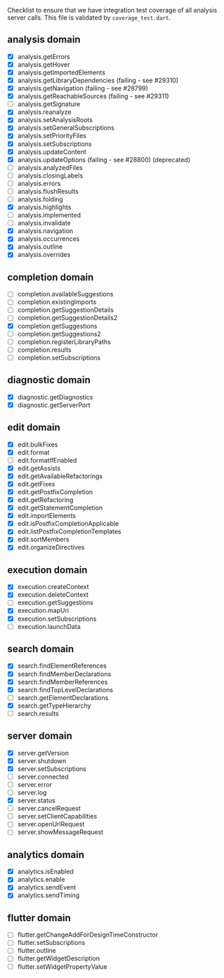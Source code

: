 Checklist to ensure that we have integration test coverage of all analysis
server calls. This file is validated by `coverage_test.dart`.

## analysis domain
- [x] analysis.getErrors
- [x] analysis.getHover
- [x] analysis.getImportedElements
- [x] analysis.getLibraryDependencies (failing - see #29310)
- [x] analysis.getNavigation (failing - see #28799)
- [x] analysis.getReachableSources (failing - see #29311)
- [ ] analysis.getSignature
- [x] analysis.reanalyze
- [x] analysis.setAnalysisRoots
- [x] analysis.setGeneralSubscriptions
- [x] analysis.setPriorityFiles
- [x] analysis.setSubscriptions
- [x] analysis.updateContent
- [x] analysis.updateOptions (failing - see #28800) (deprecated)
- [ ] analysis.analyzedFiles
- [ ] analysis.closingLabels
- [ ] analysis.errors
- [ ] analysis.flushResults
- [ ] analysis.folding
- [x] analysis.highlights
- [ ] analysis.implemented
- [ ] analysis.invalidate
- [x] analysis.navigation
- [x] analysis.occurrences
- [x] analysis.outline
- [x] analysis.overrides

## completion domain
- [ ] completion.availableSuggestions
- [ ] completion.existingImports
- [ ] completion.getSuggestionDetails
- [ ] completion.getSuggestionDetails2
- [x] completion.getSuggestions
- [ ] completion.getSuggestions2
- [ ] completion.registerLibraryPaths
- [ ] completion.results
- [ ] completion.setSubscriptions

## diagnostic domain
- [x] diagnostic.getDiagnostics
- [x] diagnostic.getServerPort

## edit domain
- [x] edit.bulkFixes
- [x] edit.format
- [ ] edit.formatIfEnabled
- [x] edit.getAssists
- [x] edit.getAvailableRefactorings
- [x] edit.getFixes
- [x] edit.getPostfixCompletion
- [x] edit.getRefactoring
- [x] edit.getStatementCompletion
- [x] edit.importElements
- [x] edit.isPostfixCompletionApplicable
- [x] edit.listPostfixCompletionTemplates
- [x] edit.sortMembers
- [x] edit.organizeDirectives

## execution domain
- [x] execution.createContext
- [x] execution.deleteContext
- [ ] execution.getSuggestions
- [x] execution.mapUri
- [x] execution.setSubscriptions
- [ ] execution.launchData

## search domain
- [x] search.findElementReferences
- [x] search.findMemberDeclarations
- [x] search.findMemberReferences
- [x] search.findTopLevelDeclarations
- [ ] search.getElementDeclarations
- [x] search.getTypeHierarchy
- [ ] search.results

## server domain
- [x] server.getVersion
- [x] server.shutdown
- [x] server.setSubscriptions
- [ ] server.connected
- [ ] server.error
- [ ] server.log
- [x] server.status
- [ ] server.cancelRequest
- [ ] server.setClientCapabilities
- [ ] server.openUrlRequest
- [ ] server.showMessageRequest

## analytics domain
- [x] analytics.isEnabled
- [x] analytics.enable
- [x] analytics.sendEvent
- [x] analytics.sendTiming

## flutter domain
- [ ] flutter.getChangeAddForDesignTimeConstructor
- [ ] flutter.setSubscriptions
- [ ] flutter.outline
- [ ] flutter.getWidgetDescription
- [ ] flutter.setWidgetPropertyValue
